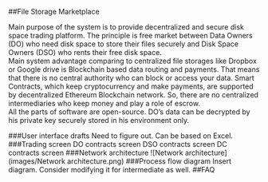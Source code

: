 ﻿##File Storage Marketplace 

Main purpose of the system is to provide decentralized and secure disk space trading platform. The principle is free market between Data Owners (DO) who need disk space to store their files securely and Disk Space Owners (DSO) who rents their free disk space.  
Main system advantage comparing to centralized file storages like Dropbox or Google drive is Blockchain based data routing and payments. That means that there is no central authority who can block or access your data. Smart Contracts, which keep cryptocurrency and make payments, are supported by decentralized Ethereum Blockchain network. So, there are no centralized intermediaries who keep money and play a role of escrow.   
All the parts of software are open-source. DO’s data can be decrypted by his private key securely stored in his environment only. 

###User interface drafts 
Need to figure out. Can be based on Excel. 
###Trading screen 
DO contracts screen 
DSO contracts screen 
DC contracts screen 
###Network architecture 
![Network architecture](images/Network architecture.png)
###Process flow diagram 
Insert diagram. Consider modifying it for intermediate as well. 
##FAQ
